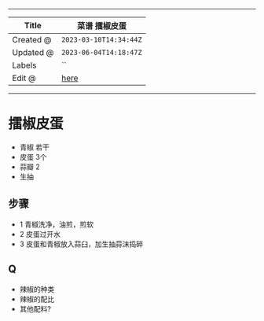 -----

| Title     | 菜谱 擂椒皮蛋                                           |
| --------- | ------------------------------------------------- |
| Created @ | `2023-03-10T14:34:44Z`                            |
| Updated @ | `2023-06-04T14:18:47Z`                            |
| Labels    | \`\`                                              |
| Edit @    | [here](https://github.com/junxnone/shi/issues/29) |

-----

# 擂椒皮蛋

  - 青椒 若干
  - 皮蛋 3个
  - 蒜瓣 2
  - 生抽

## 步骤

  - 1 青椒洗净，油煎，煎软
  - 2 皮蛋过开水
  - 3 皮蛋和青椒放入蒜臼，加生抽蒜沫捣碎

## Q

  - 辣椒的种类
  - 辣椒的配比
  - 其他配料?
